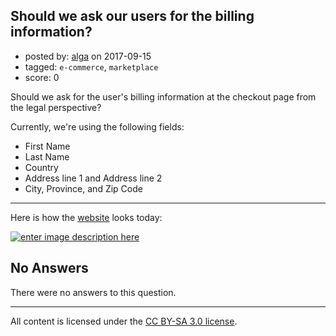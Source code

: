 ## Should we ask our users for the billing information?

- posted by: [alga](https://stackexchange.com/users/59866/alga) on 2017-09-15
- tagged: `e-commerce`, `marketplace`
- score: 0

Should we ask for the user's billing information at the checkout page from the legal perspective?


Currently, we're using the  following fields:
 
 - First Name
 - Last Name
 - Country
 - Address line 1 and Address line 2
 - City, Province, and Zip Code


-----------------------
Here is how the [website][2] looks today:

[![enter image description here][1]][1]


  [1]: https://i.stack.imgur.com/5PVdA.png
  [2]: https://botmakers.net/chatbot-templates

## No Answers

There were no answers to this question.


---

All content is licensed under the [CC BY-SA 3.0 license](https://creativecommons.org/licenses/by-sa/3.0/).
